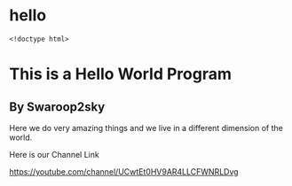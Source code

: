 # hello
`<!doctype html>`
<html>
<h1> This is a Hello World Program</h1>
<h2> By Swaroop2sky </h2>

<p> Here we do very amazing things and we live in a different dimension of the world. </p>
<p> Here is our Channel Link </p>

<a> https://youtube.com/channel/UCwtEt0HV9AR4LLCFWNRLDvg </a>

</html>
